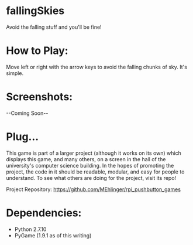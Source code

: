 # fallingSkies
Avoid the falling stuff and you'll be fine!

# How to Play:
Move left or right with the arrow keys to avoid the falling chunks of sky. It's simple.

# Screenshots:
--Coming Soon--

# Plug...
This game is part of a larger project (although it works on its own) which displays this game, and many others, on a screen in the hall of the university's computer science building. In the hopes of promoting the project, the code in it should be readable, modular, and easy for people to understand. To see what others are doing for the project, visit its repo!

Project Repository: https://github.com/MEhlinger/rpi_pushbutton_games

# Dependencies:
- Python 2.7.10
- PyGame (1.9.1 as of this writing)
